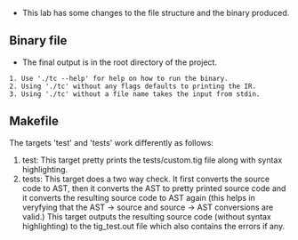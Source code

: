 - This lab has some changes to the file structure and the binary produced.

## Binary file


- The final output is in the root directory of the project.
```
1. Use './tc --help' for help on how to run the binary.
2. Using './tc' without any flags defaults to printing the IR.
3. Using './tc' without a file name takes the input from stdin.
```

## Makefile

The targets 'test' and 'tests' work differently as follows:
1. test: This target pretty prints the tests/custom.tig file along with syntax highlighting.
2. tests: This target does a two way check. It first converts the source code to AST, then it converts the AST to pretty printed source code and it converts the resulting source code to AST again (this helps in veryfying that the AST -> source and source -> AST conversions are valid.) This target outputs the resulting source code (without syntax highlighting) to the tig_test.out file which also contains the errors if any.
